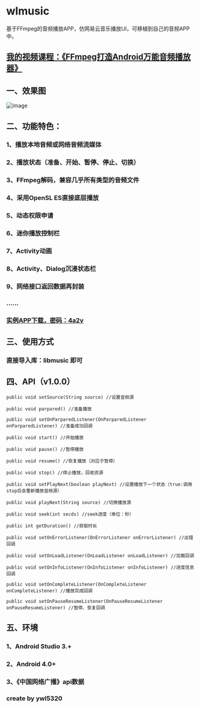 # wlmusic
基于FFmpeg的音频播放APP，仿网易云音乐播放UI，可移植到自己的音频APP中。

## [我的视频课程：《FFmpeg打造Android万能音频播放器》](https://edu.csdn.net/course/detail/6842)

## 一、效果图
![image](https://github.com/wanliyang1990/wlmusic/blob/master/imgs/music.gif)<br/>

## 二、功能特色：
### 1、播放本地音频或网络音频流媒体
### 2、播放状态（准备、开始、暂停、停止、切换）
### 3、FFmpeg解码，兼容几乎所有类型的音频文件
### 4、采用OpenSL ES直接底层播放
### 5、动态权限申请
### 6、迷你播放控制栏
### 7、Activity动画
### 8、Activity、Dialog沉浸状态栏
### 9、网络接口返回数据再封装
### ......

### [实例APP下载，密码：4a2v](https://pan.baidu.com/s/1ADOTD8Fj_WJC07wCfGV0rQ)

## 三、使用方式
### 直接导入库：libmusic 即可

## 四、API（v1.0.0）
	
	public void setSource(String source) //设置音频源

	public void parpared() //准备播放

	public void setOnParparedListener(OnParparedListener onParparedListener) //准备成功回调

	public void start() //开始播放

	public void pause() //暂停播放

	public void resume() //恢复播放（对应于暂停）

	public void stop() //停止播放，回收资源

	public void setPlayNext(boolean playNext) //设置播放下一个状态（true:调用stop后会重新播放音频源）

	public void playNext(String source) //切换播放源

	public void seek(int secds) //seek进度（单位：秒）

	public int getDuration() //获取时长

	public void setOnErrorListener(OnErrorListener onErrorListener) //出错回调

	public void setOnLoadListener(OnLoadListener onLoadListener) //加载回调

	public void setOnInfoListener(OnInfoListener onInfoListener) //进度信息回调

	public void setOnCompleteListener(OnCompleteListener onCompleteListener) //播放完成回调

	public void setOnPauseResumeListener(OnPauseResumeListener onPauseResumeListener) //暂停、恢复回调

## 五、环境
### 1、Android Studio 3.+
### 2、Android 4.0+
### 3、《中国网络广播》api数据

### create by ywl5320
